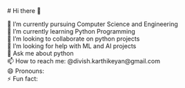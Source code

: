 <html>
  <head>
    # Hi there 👋
  </head> 
<body>
<p>  
🔭 I’m currently pursuing Computer Science and Engineering<br>
🌱 I’m currently learning Python Programming<br>
👯 I’m looking to collaborate on python projects<br>
🤔 I’m looking for help with ML and AI projects<br>
💬 Ask me about python<br>
📫 How to reach me: @divish.karthikeyan@gmail.com<br>
😄 Pronouns: <br>
⚡ Fun fact: <br>
 </p>
 </body>
 </html>
 
